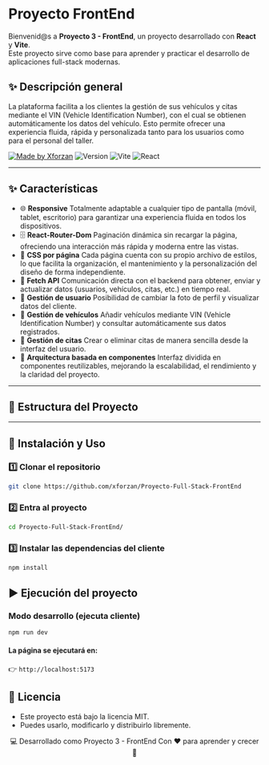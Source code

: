 # Proyecto FrontEnd


Bienvenid@s a **Proyecto 3 - FrontEnd**, un proyecto desarrollado con **React** y **Vite**.  
Este proyecto sirve como base para aprender y practicar el desarrollo de aplicaciones full-stack modernas.

## ✨ Descripción general

La plataforma facilita a los clientes la gestión de sus vehículos y citas mediante el VIN (Vehicle Identification Number), con el cual se obtienen automáticamente los datos del vehículo.
Esto permite ofrecer una experiencia fluida, rápida y personalizada tanto para los usuarios como para el personal del taller.

[![Made by Xforzan](https://img.shields.io/badge/Made%20by-Xforzan-blue)](https://github.com/xforzan)
![Version](https://img.shields.io/badge/Version-1.0.0-orange)
![Vite](https://img.shields.io/badge/Vite-7.0-yellow)
![React](https://img.shields.io/badge/React-19-blue)


---

## ✨ Características

- 🌐 **Responsive** Totalmente adaptable a cualquier tipo de pantalla (móvil, tablet, escritorio) para garantizar una experiencia fluida en todos los dispositivos.
- 🗄️ **React-Router-Dom** Paginación dinámica sin recargar la página, ofreciendo una interacción más rápida y moderna entre las vistas.
- 🎨 **CSS por página** Cada página cuenta con su propio archivo de estilos, lo que facilita la organización, el mantenimiento y la personalización del diseño de forma independiente.
- 🔄 **Fetch API** Comunicación directa con el backend para obtener, enviar y actualizar datos (usuarios, vehículos, citas, etc.) en tiempo real.
- 👤 **Gestión de usuario** Posibilidad de cambiar la foto de perfil y visualizar datos del cliente.
- 🚗 **Gestión de vehículos** Añadir vehículos mediante VIN (Vehicle Identification Number) y consultar automáticamente sus datos registrados.
- 📅 **Gestión de citas** Crear o eliminar citas de manera sencilla desde la interfaz del usuario.
- 🧭 **Arquitectura basada en componentes** Interfaz dividida en componentes reutilizables, mejorando la escalabilidad, el rendimiento y la claridad del proyecto.




---

## 📂 Estructura del Proyecto

---

## 🚀 Instalación y Uso

### 1️⃣ Clonar el repositorio
```bash
git clone https://github.com/xforzan/Proyecto-Full-Stack-FrontEnd
```
### 2️⃣ Entra al proyecto
```bash
cd Proyecto-Full-Stack-FrontEnd/
```

### 3️⃣ Instalar las dependencias del cliente
```bash
npm install
```

## ▶️ Ejecución del proyecto
### Modo desarrollo (ejecuta cliente)
```bash
npm run dev
```
#### La página se ejecutará en:
👉 `http://localhost:5173`



## 📜 Licencia

- Este proyecto está bajo la licencia MIT.
- Puedes usarlo, modificarlo y distribuirlo libremente.

<div align="center">

💻 Desarrollado como Proyecto 3 - FrontEnd
Con ❤️ para aprender y crecer🚀

</div>
